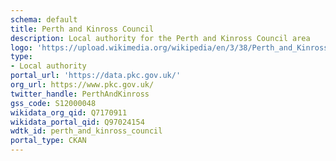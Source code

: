 ```yaml
---
schema: default
title: Perth and Kinross Council
description: Local authority for the Perth and Kinross Council area 
logo: 'https://upload.wikimedia.org/wikipedia/en/3/38/Perth_and_Kinross_Council_logo.svg'
type:
- Local authority
portal_url: 'https://data.pkc.gov.uk/'
org_url: https://www.pkc.gov.uk/
twitter_handle: PerthAndKinross
gss_code: S12000048
wikidata_org_qid: Q7170911
wikidata_portal_qid: Q97024154
wdtk_id: perth_and_kinross_council
portal_type: CKAN
---
```

